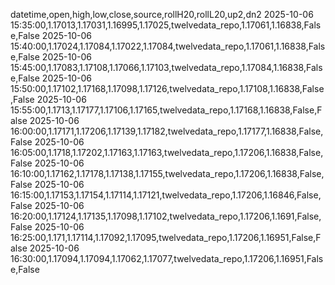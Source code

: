 datetime,open,high,low,close,source,rollH20,rollL20,up2,dn2
2025-10-06 15:35:00,1.17013,1.17031,1.16995,1.17025,twelvedata_repo,1.17061,1.16838,False,False
2025-10-06 15:40:00,1.17024,1.17084,1.17022,1.17084,twelvedata_repo,1.17061,1.16838,False,False
2025-10-06 15:45:00,1.17083,1.17108,1.17066,1.17103,twelvedata_repo,1.17084,1.16838,False,False
2025-10-06 15:50:00,1.17102,1.17168,1.17098,1.17126,twelvedata_repo,1.17108,1.16838,False,False
2025-10-06 15:55:00,1.1713,1.17177,1.17106,1.17165,twelvedata_repo,1.17168,1.16838,False,False
2025-10-06 16:00:00,1.17171,1.17206,1.17139,1.17182,twelvedata_repo,1.17177,1.16838,False,False
2025-10-06 16:05:00,1.1718,1.17202,1.17163,1.17163,twelvedata_repo,1.17206,1.16838,False,False
2025-10-06 16:10:00,1.17162,1.17178,1.17138,1.17155,twelvedata_repo,1.17206,1.16838,False,False
2025-10-06 16:15:00,1.17153,1.17154,1.17114,1.17121,twelvedata_repo,1.17206,1.16846,False,False
2025-10-06 16:20:00,1.17124,1.17135,1.17098,1.17102,twelvedata_repo,1.17206,1.1691,False,False
2025-10-06 16:25:00,1.171,1.17114,1.17092,1.17095,twelvedata_repo,1.17206,1.16951,False,False
2025-10-06 16:30:00,1.17094,1.17094,1.17062,1.17077,twelvedata_repo,1.17206,1.16951,False,False
